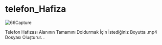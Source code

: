 # telefon_Hafiza

![66Capture](https://github.com/user-attachments/assets/6bfa47c4-0336-4abc-b904-8ce4473a3e72)

Telefon Hafızası Alanının Tamamını Doldurmak İçin İstediğiniz Boyutta .mp4 Dosyası Oluşturur.
.
